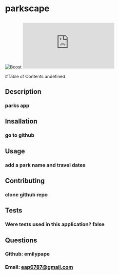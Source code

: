 # parkscape


  ## 
  ![Boost](https://img.shields.io/badge/License-Apache_2.0-blue.svg)
  ![Boost](https://www.boost.org/LICENSE_1_0.txt)
  

#Table of Contents undefined

## Description 
### parks app

## Insallation
### go to github

## Usage
### add a park name and travel dates

## Contributing
### clone github repo

## Tests
### Were tests used in this application? false

## Questions
### Github: emilypape
### Email: eap6787@gmail.com

